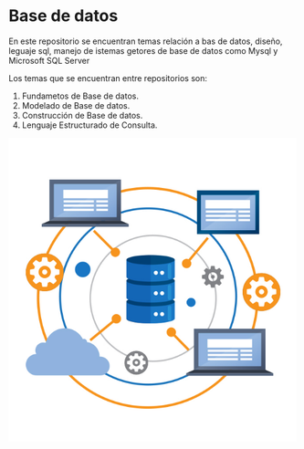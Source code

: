 # Base de datos 

En este repositorio se encuentran temas relación a bas de datos, diseño, leguaje sql, manejo de istemas getores de base de datos como Mysql y Microsoft SQL Server 

Los temas que se encuentran entre repositorios son: 

1. Fundametos de Base de datos.
2. Modelado de  Base de datos.
3. Construcción de Base de datos.
4. Lenguaje Estructurado de Consulta.

![Logo de Base de Datos](/img/DBI-1.jpg)